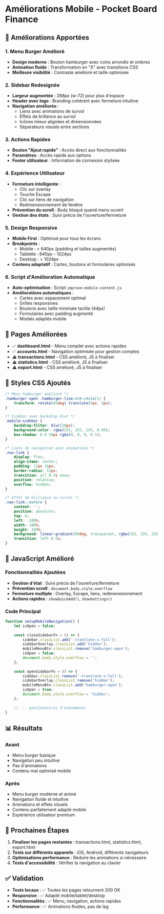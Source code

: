 # Améliorations Mobile - Pocket Board Finance

## 🚀 Améliorations Apportées

### 1. **Menu Burger Amélioré**
- **Design moderne** : Bouton hamburger avec coins arrondis et ombres
- **Animation fluide** : Transformation en "X" avec transitions CSS
- **Meilleure visibilité** : Contraste amélioré et taille optimisée

### 2. **Sidebar Redesignée**
- **Largeur augmentée** : 288px (w-72) pour plus d'espace
- **Header avec logo** : Branding cohérent avec fermeture intuitive
- **Navigation améliorée** :
  - Liens avec animations de survol
  - Effets de brillance au survol
  - Icônes mieux alignées et dimensionnées
  - Séparateurs visuels entre sections

### 3. **Actions Rapides**
- **Bouton "Ajout rapide"** : Accès direct aux fonctionnalités
- **Paramètres** : Accès rapide aux options
- **Footer utilisateur** : Information de connexion stylisée

### 4. **Expérience Utilisateur**
- **Fermeture intelligente** : 
  - Clic sur overlay
  - Touche Escape
  - Clic sur liens de navigation
  - Redimensionnement de fenêtre
- **Prévention du scroll** : Body bloqué quand menu ouvert
- **Gestion des états** : Suivi précis de l'ouverture/fermeture

### 5. **Design Responsive**
- **Mobile First** : Optimisé pour tous les écrans
- **Breakpoints** :
  - Mobile : < 640px (padding et tailles augmentés)
  - Tablette : 640px - 1024px
  - Desktop : > 1024px
- **Contenu adaptatif** : Cartes, boutons et formulaires optimisés

### 6. **Script d'Amélioration Automatique**
- **Auto-optimisation** : Script `improve-mobile-content.js`
- **Améliorations automatiques** :
  - Cartes avec espacement optimal
  - Grilles responsives
  - Boutons avec taille minimale tactile (44px)
  - Formulaires avec padding augmenté
  - Modals adaptés mobile

## 📱 Pages Améliorées

- ✅ **dashboard.html** - Menu complet avec actions rapides
- ✅ **accounts.html** - Navigation optimisée pour gestion comptes
- ⚠️ **transactions.html** - CSS amélioré, JS à finaliser
- ⚠️ **statistics.html** - CSS amélioré, JS à finaliser  
- ⚠️ **export.html** - CSS amélioré, JS à finaliser

## 🎨 Styles CSS Ajoutés

```css
/* Menu hamburger amélioré */
.hamburger-open .hamburger-line:nth-child(1) {
    transform: rotate(45deg) translate(5px, 5px);
}

/* Sidebar avec backdrop blur */
.mobile-sidebar {
    backdrop-filter: blur(20px);
    background-color: rgba(255, 255, 255, 0.98);
    box-shadow: 0 0 50px rgba(0, 0, 0, 0.1);
}

/* Liens de navigation avec animations */
.nav-link {
    display: flex;
    align-items: center;
    padding: 12px 16px;
    border-radius: 12px;
    transition: all 0.3s ease;
    position: relative;
    overflow: hidden;
}

/* Effet de brillance au survol */
.nav-link::before {
    content: '';
    position: absolute;
    top: 0;
    left: -100%;
    width: 100%;
    height: 100%;
    background: linear-gradient(90deg, transparent, rgba(255, 255, 255, 0.4), transparent);
    transition: left 0.5s;
}
```

## 🔧 JavaScript Amélioré

### Fonctionnalités Ajoutées
- **Gestion d'état** : Suivi précis de l'ouverture/fermeture
- **Prévention scroll** : `document.body.style.overflow`
- **Fermeture multiple** : Overlay, Escape, liens, redimensionnement
- **Actions rapides** : `showQuickAdd()`, `showSettings()`

### Code Principal
```javascript
function setupMobileNavigation() {
    let isOpen = false;
    
    const closeSidebarFn = () => {
        sidebar.classList.add('-translate-x-full');
        sidebarOverlay.classList.add('hidden');
        mobileMenuBtn.classList.remove('hamburger-open');
        isOpen = false;
        document.body.style.overflow = '';
    };
    
    const openSidebarFn = () => {
        sidebar.classList.remove('-translate-x-full');
        sidebarOverlay.classList.remove('hidden');
        mobileMenuBtn.classList.add('hamburger-open');
        isOpen = true;
        document.body.style.overflow = 'hidden';
    };
    
    // ... gestionnaires d'événements
}
```

## 📊 Résultats

### Avant
- Menu burger basique
- Navigation peu intuitive
- Pas d'animations
- Contenu mal optimisé mobile

### Après
- Menu burger moderne et animé
- Navigation fluide et intuitive
- Animations et effets visuels
- Contenu parfaitement adapté mobile
- Expérience utilisateur premium

## 🚀 Prochaines Étapes

1. **Finaliser les pages restantes** : transactions.html, statistics.html, export.html
2. **Tests sur différents appareils** : iOS, Android, différents navigateurs
3. **Optimisations performance** : Réduire les animations si nécessaire
4. **Tests d'accessibilité** : Vérifier la navigation au clavier

## ✅ Validation

- **Tests locaux** : ✅ Toutes les pages retournent 200 OK
- **Responsive** : ✅ Adapté mobile/tablet/desktop
- **Fonctionnalités** : ✅ Menu, navigation, actions rapides
- **Performance** : ✅ Animations fluides, pas de lag